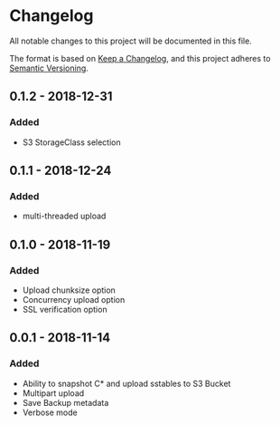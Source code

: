 # Changelog
All notable changes to this project will be documented in this file.

The format is based on [Keep a Changelog](https://keepachangelog.com/en/1.0.0/),
and this project adheres to [Semantic Versioning](https://semver.org/spec/v2.0.0.html).

## 0.1.2 - 2018-12-31
### Added
- S3 StorageClass selection

## 0.1.1 - 2018-12-24
### Added
- multi-threaded upload

## 0.1.0 - 2018-11-19
### Added
- Upload chunksize option
- Concurrency upload option
- SSL verification option

## 0.0.1 - 2018-11-14
### Added
- Ability to snapshot C* and upload sstables to S3 Bucket
- Multipart upload
- Save Backup metadata
- Verbose mode
